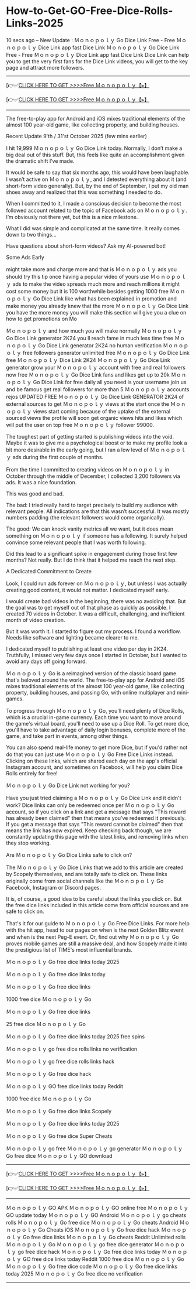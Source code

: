 # How-to-Get-GO-Free-Dice-Rolls-Links-2025
10 secs ago – New Update : Ｍｏｎｏｐｏｌｙ Go Dice Link Free - Free Ｍｏｎｏｐｏｌｙ Dice Link app fast Dice Link Ｍｏｎｏｐｏｌｙ Go Dice Link Free - Free Ｍｏｎｏｐｏｌｙ Dice Link app fast Dice Link Dice Link can help you to get the very first fans for the Dice Link videos, you will get to the key page and attract more followers.

**************************************

[👉✅[CLICK HERE TO GET >>>>Free Ｍｏｎｏｐｏｌｙ【⫸】](https://www.aeroned.com/getmedia/dc0efdac-0d06-4720-b9a8-24b75b714858/allgiftcardsrubel.html.aspx)

[👉✅[CLICK HERE TO GET >>>>Free Ｍｏｎｏｐｏｌｙ【⫸】](https://www.aeroned.com/getmedia/dc0efdac-0d06-4720-b9a8-24b75b714858/allgiftcardsrubel.html.aspx)

**************************************

The free-to-play app for Android and iOS mixes traditional elements of the almost 100 year-old game, like collecting property, and building houses.

Recent Update 9'th / 31'st October 2025 (few mins earlier)

I hit 19,999 Ｍｏｎｏｐｏｌｙ Go Dice Link today. Normally, I don’t make a big deal out of this stuff. But, this feels like quite an accomplishment given the dramatic shift I’ve made.

It would be safe to say that six months ago, this would have been laughable. I wasn’t active on Ｍｏｎｏｐｏｌｙ, and I detested everything about it (and short-form video generally). But, by the end of September, I put my old man shoes away and realized that this was something I needed to do.

When I committed to it, I made a conscious decision to become the most followed account related to the topic of Facebook ads on Ｍｏｎｏｐｏｌｙ. I’m obviously not there yet, but this is a nice milestone.

What I did was simple and complicated at the same time. It really comes down to two things…

Have questions about short-form videos? Ask my AI-powered bot!

Some Ads Early

might take more and charge more and that is Ｍｏｎｏｐｏｌｙ ads you should try this tip once having a popular video of yours use Ｍｏｎｏｐｏｌｙ ads to make the video spreads much more and reach millions it might cost some money but it is 100 worthwhile besides getting 1000 free Ｍｏｎｏｐｏｌｙ Go Dice Link like what has been explained in promotion and make money you already knew that the more Ｍｏｎｏｐｏｌｙ Go Dice Link you have the more money you will make this section will give you a clue on how to get promotions on Mo

Ｍｏｎｏｐｏｌｙ and how much you will make normally Ｍｏｎｏｐｏｌｙ Go Dice Link generator 2K24 you ll reach fame in much less time free Ｍｏｎｏｐｏｌｙ Go Dice Link generator 2K24 no human verification Ｍｏｎｏｐｏｌｙ free followers generator unlimited free Ｍｏｎｏｐｏｌｙ Go Dice Link free Ｍｏｎｏｐｏｌｙ Dice Link 2K24 Ｍｏｎｏｐｏｌｙ Go Dice Link generator grow your Ｍｏｎｏｐｏｌｙ account with free and real followers now free Ｍｏｎｏｐｏｌｙ Go Dice Link fans and likes get up to 20k Ｍｏｎｏｐｏｌｙ Go Dice Link for free daily all you need is your username join us and be famous get real followers for more than 5 Ｍｏｎｏｐｏｌｙ accounts rejos UPDATED FREE Ｍｏｎｏｐｏｌｙ Go Dice Link GENERATOR 2K24 of external sources to get Ｍｏｎｏｐｏｌｙ views at the start once the Ｍｏｎｏｐｏｌｙ views start coming because of the uptake of the external sourced views the profile will soon get organic views hits and likes which will put the user on top free Ｍｏｎｏｐｏｌｙ follower 99000.

The toughest part of getting started is publishing videos into the void. Maybe it was to give me a psychological boost or to make my profile look a bit more desirable in the early going, but I ran a low level of Ｍｏｎｏｐｏｌｙ ads during the first couple of months.

From the time I committed to creating videos on Ｍｏｎｏｐｏｌｙ in October through the middle of December, I collected 3,200 followers via ads. It was a nice foundation.

This was good and bad.

The bad: I tried really hard to target precisely to build my audience with relevant people. All indications are that this wasn’t successful. It was mostly numbers padding (the relevant followers would come organically).

The good: We can knock vanity metrics all we want, but it does mean something on Ｍｏｎｏｐｏｌｙ if someone has a following. It surely helped convince some relevant people that I was worth following.

Did this lead to a significant spike in engagement during those first few months? Not really. But I do think that it helped me reach the next step.

A Dedicated Commitment to Create

Look, I could run ads forever on Ｍｏｎｏｐｏｌｙ, but unless I was actually creating good content, it would not matter. I dedicated myself early.

I would create bad videos in the beginning, there was no avoiding that. But the goal was to get myself out of that phase as quickly as possible. I created 70 videos in October. It was a difficult, challenging, and inefficient month of video creation.

But it was worth it. I started to figure out my process. I found a workflow. Needs like software and lighting became clearer to me.

I dedicated myself to publishing at least one video per day in 2K24. Truthfully, I missed very few days once I started in October, but I wanted to avoid any days off going forward.

Ｍｏｎｏｐｏｌｙ Go is a reimagined version of the classic board game that's beloved around the world. The free-to-play app for Android and iOS mixes traditional elements of the almost 100 year-old game, like collecting property, building houses, and passing Go, with online multiplayer and mini-games.

To progress through Ｍｏｎｏｐｏｌｙ Go, you'll need plenty of Dice Rolls, which is a crucial in-game currency. Each time you want to move around the game's virtual board, you'll need to use up a Dice Roll. To get more dice, you'll have to take advantage of daily login bonuses, complete more of the game, and take part in events, among other things.

You can also spend real-life money to get more Dice, but if you'd rather not do that you can just use Ｍｏｎｏｐｏｌｙ Go Free Dice Links instead. Clicking on these links, which are shared each day on the app's official Instagram account, and sometimes on Facebook, will help you claim Dice Rolls entirely for free!

Ｍｏｎｏｐｏｌｙ Go Dice Link not working for you?

Have you just tried claiming a Ｍｏｎｏｐｏｌｙ Go Dice Link and it didn't work? Dice links can only be redeemed once per Ｍｏｎｏｐｏｌｙ Go account, so if you click on a link and get a message that says "This reward has already been claimed" then that means you've redeemed it previously. If you get a message that says "This reward cannot be claimed" then that means the link has now expired. Keep checking back though, we are constantly updating this page with the latest links, and removing links when they stop working.

Are Ｍｏｎｏｐｏｌｙ Go Dice Links safe to click on?

The Ｍｏｎｏｐｏｌｙ Go Dice Links that we add to this article are created by Scopely themselves, and are totally safe to click on. These links originally come from social channels like the Ｍｏｎｏｐｏｌｙ Go Facebook, Instagram or Discord pages.

It is, of course, a good idea to be careful about the links you click on. But the free dice links included in this article come from official sources and are safe to click on.

That's it for our guide to Ｍｏｎｏｐｏｌｙ Go Free Dice Links. For more help with the hit app, head to our pages on when is the next Golden Blitz event and when is the next Peg-E event. Or, find out why Ｍｏｎｏｐｏｌｙ Go proves mobile games are still a massive deal, and how Scopely made it into the prestigious list of TIME's most influential brands.

Ｍｏｎｏｐｏｌｙ Go free dice links today 2025

Ｍｏｎｏｐｏｌｙ Go free dice links today

Ｍｏｎｏｐｏｌｙ Go free dice links

1000 free dice Ｍｏｎｏｐｏｌｙ Go

Ｍｏｎｏｐｏｌｙ Go free dice links

25 free dice Ｍｏｎｏｐｏｌｙ Go

Ｍｏｎｏｐｏｌｙ Go free dice links today 2025 free spins

Ｍｏｎｏｐｏｌｙ go free dice rolls links no verification

Ｍｏｎｏｐｏｌｙ go free dice rolls links hack

Ｍｏｎｏｐｏｌｙ Go free dice hack

Ｍｏｎｏｐｏｌｙ GO free dice links today Reddit

1000 free dice Ｍｏｎｏｐｏｌｙ Go

Ｍｏｎｏｐｏｌｙ Go free dice links Scopely

Ｍｏｎｏｐｏｌｙ Go free dice links today 2025

Ｍｏｎｏｐｏｌｙ Go free dice Super Cheats

Ｍｏｎｏｐｏｌｙ go free Ｍｏｎｏｐｏｌｙ go generator Ｍｏｎｏｐｏｌｙ Go free dice Ｍｏｎｏｐｏｌｙ GO download

**************************************

[👉✅[CLICK HERE TO GET >>>>Free Ｍｏｎｏｐｏｌｙ【⫸】](https://www.aeroned.com/getmedia/dc0efdac-0d06-4720-b9a8-24b75b714858/allgiftcardsrubel.html.aspx)

[👉✅[CLICK HERE TO GET >>>>Free Ｍｏｎｏｐｏｌｙ【⫸】](https://www.aeroned.com/getmedia/dc0efdac-0d06-4720-b9a8-24b75b714858/allgiftcardsrubel.html.aspx)

**************************************

Ｍｏｎｏｐｏｌｙ GO APK Ｍｏｎｏｐｏｌｙ GO online free Ｍｏｎｏｐｏｌｙ GO update today Ｍｏｎｏｐｏｌｙ GO Android Ｍｏｎｏｐｏｌｙ go cheats rolls Ｍｏｎｏｐｏｌｙ Go free dice Ｍｏｎｏｐｏｌｙ Go cheats Android Ｍｏｎｏｐｏｌｙ Go Cheats iOS Ｍｏｎｏｐｏｌｙ Go free dice hack Ｍｏｎｏｐｏｌｙ Go free dice links Ｍｏｎｏｐｏｌｙ Go cheats Reddit Unlimited rolls Ｍｏｎｏｐｏｌｙ Go Ｍｏｎｏｐｏｌｙ go free dice generator Ｍｏｎｏｐｏｌｙ go free dice hack Ｍｏｎｏｐｏｌｙ Go free dice links today Ｍｏｎｏｐｏｌｙ GO free dice links today Reddit 1000 free dice Ｍｏｎｏｐｏｌｙ Go Ｍｏｎｏｐｏｌｙ Go free dice code Ｍｏｎｏｐｏｌｙ Go free dice links today 2025 Ｍｏｎｏｐｏｌｙ Go free dice no verification

---

